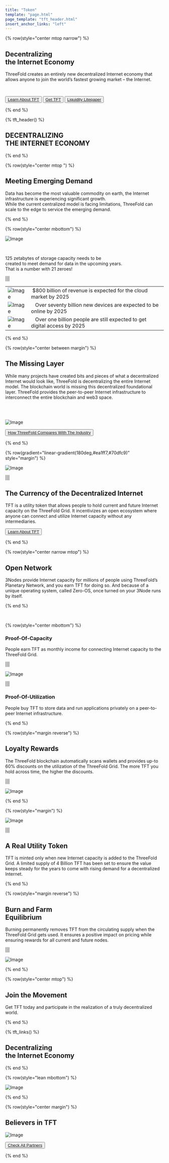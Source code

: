 ```yaml
---
title: "Token"
template: "page.html"
page_template: "tft_header.html"
insert_anchor_links: "left"
---
```


<!-- section 1 (be the Internet) -->

{% row(style="center mtop narrow") %}

## Decentralizing <br>**the Internet Economy**

ThreeFold creates an entirely new decentralized Internet economy that allows anyone to join the world’s fastest growing market – the Internet.

<br>

<button>[Learn About TFT](https://library.threefold.me/info/threefold#/tokens/threefold__tokens_home)</button>
<button>[Get TFT](https://library.threefold.me/info/threefold#/tokens/threefold__how_to_buy)</button>
<button>[Liquidity Litepaper](https://threefold.docsend.com/view/3mu3cddgj7znuixj)</button>

{% end %}



{% tft_header() %}

## **DECENTRALIZING <br>THE INTERNET ECONOMY**

{% end %}



<!-- section 2 (Meeting Emerging Demand) -->

{% row(style="center mtop ") %}

## Meeting **Emerging Demand**


Data has become the most valuable commodity on earth, the Internet infrastructure is experiencing significant growth.<br> While the current centralized model is facing limitations, ThreeFold can scale to the edge to service the emerging demand.

{% end %}

{% row(style="center mbottom") %}

![Image](tft_125zb.png#medium)

<br>

125 zetabytes of storage capacity needs to be <br>
created to meet demand for data in the upcoming years.<br>
That is a number with 21 zeroes!

|||

|      |  |
| ----------- | ----------- |
| ![Image](tft_800.png#tft_img) | &nbsp;$800 billion of revenue is expected for the cloud market by 2025 |
| ![Image](tft_70b.png#tft_img) | &nbsp;&nbsp;&nbsp;Over seventy billion new devices are expected to be online by 2025 |
| ![Image](tft_1b.png#tft_img) | &nbsp;&nbsp;&nbsp;Over one billion people are still expected to get digital access by 2025|



{% end %}


<!-- section 3 (world of farmers) -->

{% row(style="center between margin") %}


## The **Missing Layer**


While many projects have created bits and pieces of what a decentralized Internet would look like, ThreeFold is decentralizing the entire Internet model. The blockchain world is missing this decentralized foundational layer. ThreeFold provides the peer-to-peer Internet infrastructure to interconnect the entire blockchain and web3 space.

<br>
<br>

![Image](tft_table.png#mx-auto)

<button class="long-text text-xs lg:text-xl">[How ThreeFold Compares With The Industry ](/blog/2021/10/post-7)</button>


{% end %}


<!-- section 4 (THE CURRENCY) -->

{% row(gradient="linear-gradient(180deg,#ea1ff7,#70dfc9)" style="margin") %}

![Image](tft_currency.png#medium#absolute#sm_none)

|||

## The Currency of the **Decentralized Internet**

TFT is a utility token that allows people to hold current and future Internet capacity on the ThreeFold Grid. It incentivizes an open ecosystem where anyone can connect and utilize Internet capacity without any intermediaries.

<button>[Learn About TFT](https://library.threefold.me/info/threefold/#/tokens/tokens_home.md)</button>

{% end %}



<!-- section 5 (OPEN NETWORK) -->

{% row(style="center narrow mtop") %}


## Open **Network**

3Nodes provide Internet capacity for millions of people using ThreeFold’s Planetary Network, and you earn TFT for doing so. And because of a unique operating system, called Zero-OS, once turned on your 3Node runs by itself.

{% end %}

<br>

{% row(style="center mbottom") %}

<!-- | Proof-Of-Capacity     |  |Proof-Of-Utilization  |
| ----------- | ----------- | ----------- |
| People earn TFT as monthly income for connecting Internet capacity to the ThreeFold Grid. | ![Image](tft_network.png) | People buy TFT to store data and run applications privately on a peer-to-peer Internet infrastructure.  -->


### Proof-Of-Capacity

People earn TFT as monthly income for connecting Internet capacity to the ThreeFold Grid.

|||

![Image](tft_network.png)


|||

### Proof-Of-Utilization

People buy TFT to store data and run applications privately on a peer-to-peer Internet infrastructure.

{% end %}


<!-- section 6 (OPEN NETWORK) -->


{% row(style="margin reverse") %}

## Loyalty **Rewards**

The ThreeFold blockchain automatically scans wallets and provides up-to 60% discounts on the utilization of the ThreeFold Grid. The more TFT you hold across time, the higher the discounts.



|||

![Image](tft_loyalty.jpg)

{% end %}



<!-- section 7 (OPEN NETWORK) -->


{% row(style="margin") %}

![Image](tft_utility.jpg)

|||

## A Real **Utility Token**

TFT is minted only when new Internet capacity is added to the ThreeFold Grid. A limited supply of 4 Billion TFT has been set to ensure the value keeps steady for the years to come with rising demand for a decentralized Internet.


{% end %}


<!-- section 8 (BURN AND FARM) -->


{% row(style="margin reverse") %}

## Burn and Farm <br>**Equilibrium**

Burning permanently removes TFT from the circulating supply when the ThreeFold Grid gets used. It ensures a positive impact on pricing while ensuring rewards for all current and future nodes.



|||

![Image](tft_burn.jpg)

{% end %}



<!-- section 9 (partners) -->

{% row(style="center mtop") %}

## Join the **Movement**

Get TFT today and participate in the realization of a truly decentralized world.

{% end %}

{% tft_links() %}

## **Decentralizing <br>the Internet Economy**

{% end %}

{% row(style="lean mbottom") %}

![Image](tft_join_internet.png#mx-auto)

{% end %}

<!-- section 10 (partners) -->

{% row(style="center margin") %}

## **Believers in TFT**


![Image](ourpartners.png#mx-auto)

<button>[Check All Partners](/partners)</button>

{% end %}
